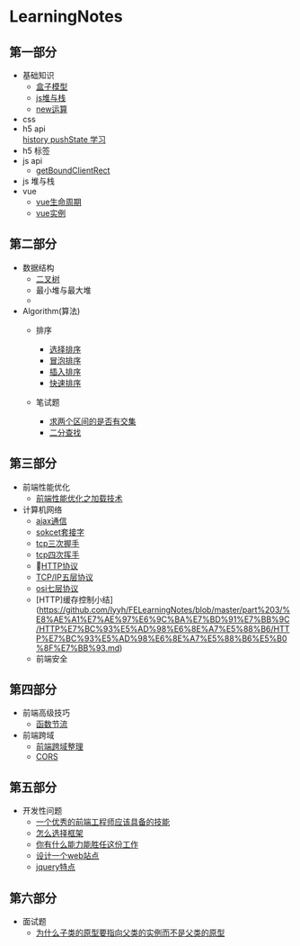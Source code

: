 # LearningNotes
## 第一部分
-   基础知识
    -   [盒子模型](https://github.com/lyyh/FELearningNotes/blob/master/part%201/%E5%9F%BA%E7%A1%80%E7%9F%A5%E8%AF%86/%E7%9B%92%E5%AD%90%E6%A8%A1%E5%9E%8B/%E7%9B%92%E5%AD%90%E6%A8%A1%E5%9E%8B.md)  
    -   [js堆与栈]()
    -   [new运算](https://github.com/lyyh/FELearningNotes/blob/master/part%201/%E5%9F%BA%E7%A1%80%E7%9F%A5%E8%AF%86/new%E8%BF%90%E7%AE%97/new%E8%BF%90%E7%AE%97.md)  
-   css
-   h5 api  
    [history pushState 学习](https://github.com/lyyh/FELearningNotes/blob/master/part%201/h5%20api/h5%20history.md)
-   h5 标签
-   js api
    -   [getBoundClientRect](https://github.com/lyyh/FELearningNotes/blob/master/part%201/js%20api/getBoundingClientRect/getBoundingClientRect.md)
-   js 堆与栈
-   vue
    -   [vue生命周期](https://github.com/lyyh/FELearningNotes/blob/master/part%201/vue/vue%E7%94%9F%E5%91%BD%E5%91%A8%E6%9C%9F.md)  
    -   [vue实例](https://github.com/lyyh/FELearningNotes/blob/master/part%201/vue/vue%E5%AE%9E%E4%BE%8B.md)  
## 第二部分
-   数据结构
    -   [二叉树](https://github.com/lyyh/FELearningNotes/blob/master/part%202/%E6%95%B0%E6%8D%AE%E7%BB%93%E6%9E%84/%E4%BA%8C%E5%8F%89%E6%A0%91/%E4%BA%8C%E5%8F%89%E6%A0%91.js)   
    -   最小堆与最大堆
    -   
-   Algorithm(算法)
    - 排序
        - [选择排序](https://github.com/lyyh/FELearningNotes/blob/master/part%202/%E6%8E%92%E5%BA%8F/%E9%80%89%E6%8B%A9%E6%8E%92%E5%BA%8F/selection.js)  
        - [冒泡排序](https://github.com/lyyh/FELearningNotes/tree/master/part%202/%E6%8E%92%E5%BA%8F/%E5%86%92%E6%B3%A1%E6%8E%92%E5%BA%8F)  
        - [插入排序](https://github.com/lyyh/FELearningNotes/tree/master/part%202/%E6%8E%92%E5%BA%8F/%E6%8F%92%E5%85%A5%E6%8E%92%E5%BA%8F)    
        - [快速排序](https://github.com/lyyh/FELearningNotes/tree/master/part%202/%E6%8E%92%E5%BA%8F/%E5%BF%AB%E9%80%9F%E6%8E%92%E5%BA%8F)

    - 笔试题
        - [求两个区间的是否有交集](https://github.com/lyyh/FELearningNotes/blob/master/part%202/%E9%9D%A2%E8%AF%95%E7%AE%97%E6%B3%95/%E5%8C%BA%E9%97%B4%E4%BA%A4%E9%9B%86/intersection.md)   
        - [二分查找](https://github.com/lyyh/FELearningNotes/tree/master/part%202/%E9%9D%A2%E8%AF%95%E7%AE%97%E6%B3%95/%08%E4%BA%8C%E5%88%86%E6%9F%A5%E6%89%BE)  
        
## 第三部分
-   前端性能优化  
    -   [前端性能优化之加载技术](https://github.com/lyyh/FELearningNotes/blob/master/part%204/%E5%89%8D%E7%AB%AF%E6%80%A7%E8%83%BD%E4%BC%98%E5%8C%96/%E5%89%8D%E7%AB%AF%E6%80%A7%E8%83%BD%E4%BC%98%E5%8C%96%E4%B9%8B%E5%8A%A0%E8%BD%BD%E6%8A%80%E6%9C%AF.md)   
-   计算机网络  
    -   [ajax通信](https://github.com/lyyh/FELearningNotes/blob/master/part%203/%E8%AE%A1%E7%AE%97%E6%9C%BA%E7%BD%91%E7%BB%9C/ajax/xmlHttpRequest.md)  
    -   [sokcet套接字](https://github.com/lyyh/FELearningNotes/blob/master/part%203/%E8%AE%A1%E7%AE%97%E6%9C%BA%E7%BD%91%E7%BB%9C/socket/socket.md)  
    -   [tcp三次握手](https://github.com/lyyh/FELearningNotes/blob/master/part%203/%E8%AE%A1%E7%AE%97%E6%9C%BA%E7%BD%91%E7%BB%9C/tcp%E6%8F%A1%E6%89%8B%E4%B8%8E%E6%8C%A5%E6%89%8B/tcp%E4%B8%89%E6%AC%A1%E6%8F%A1%E6%89%8B.md)
    -   [tcp四次挥手](https://github.com/lyyh/FELearningNotes/blob/master/part%203/%E8%AE%A1%E7%AE%97%E6%9C%BA%E7%BD%91%E7%BB%9C/tcp%E6%8F%A1%E6%89%8B%E4%B8%8E%E6%8C%A5%E6%89%8B/tcp%E5%9B%9B%E6%AC%A1%E6%8C%A5%E6%89%8B.md)
    -   [HTTP协议](https://github.com/lyyh/FELearningNotes/blob/master/part%203/%E8%AE%A1%E7%AE%97%E6%9C%BA%E7%BD%91%E7%BB%9C/%E7%BD%91%E7%BB%9C%E5%8D%8F%E8%AE%AE/HTTP.md)
    -   [TCP/IP五层协议](https://github.com/lyyh/FELearningNotes/blob/master/part%203/%E8%AE%A1%E7%AE%97%E6%9C%BA%E7%BD%91%E7%BB%9C/%E7%BD%91%E7%BB%9C%E5%8D%8F%E8%AE%AE/TCPIP%E4%BA%94%E5%B1%82%E5%8D%8F%E8%AE%AE.md)    
    -   [osi七层协议](https://github.com/lyyh/FELearningNotes/blob/master/part%203/%E8%AE%A1%E7%AE%97%E6%9C%BA%E7%BD%91%E7%BB%9C/%E7%BD%91%E7%BB%9C%E5%8D%8F%E8%AE%AE/%E7%BD%91%E7%BB%9C%08%08%E4%B8%83%E5%B1%82%E5%8D%8F%E8%AE%AEOSI.md)  
    -   [HTTP]缓存控制小结](https://github.com/lyyh/FELearningNotes/blob/master/part%203/%E8%AE%A1%E7%AE%97%E6%9C%BA%E7%BD%91%E7%BB%9C/HTTP%E7%BC%93%E5%AD%98%E6%8E%A7%E5%88%B6/HTTP%E7%BC%93%E5%AD%98%E6%8E%A7%E5%88%B6%E5%B0%8F%E7%BB%93.md)
    -   前端安全  

## 第四部分
-   前端高级技巧  
    -   [函数节流](https://github.com/lyyh/FELearningNotes/tree/master/part%204/%E5%89%8D%E7%AB%AF%E9%AB%98%E7%BA%A7%E6%8A%80%E5%B7%A7/%E5%87%BD%E6%95%B0%E8%8A%82%E6%B5%81)
-   前端跨域
    -   [前端跨域整理](https://github.com/lyyh/FELearningNotes/blob/master/part%204/%E5%89%8D%E7%AB%AF%E8%B7%A8%E5%9F%9F/%E5%89%8D%E7%AB%AF%E8%B7%A8%E5%9F%9F%E6%95%B4%E7%90%86.md)  
    -   [CORS](https://github.com/lyyh/FELearningNotes/blob/master/part%204/%E5%89%8D%E7%AB%AF%E8%B7%A8%E5%9F%9F/CORS.md)
    

## 第五部分
-   开发性问题  
    -   [一个优秀的前端工程师应该具备的技能](https://github.com/lyyh/FELearningNotes/blob/master/part%205/%E5%BC%80%E6%94%BE%E6%80%A7%E9%97%AE%E9%A2%98/%E4%B8%80%E4%B8%AA%E4%BC%98%E7%A7%80%E7%9A%84%E5%89%8D%E7%AB%AF%E5%B7%A5%E7%A8%8B%E5%B8%88%E5%BA%94%E8%AF%A5%E5%85%B7%E5%A4%87%E5%93%AA%E4%BA%9B%E6%8A%80%E8%83%BD.md)  
    -   [怎么选择框架](https://github.com/lyyh/FELearningNotes/blob/master/part%205/%E5%BC%80%E6%94%BE%E6%80%A7%E9%97%AE%E9%A2%98/%E5%AF%B9%E5%BA%94%E6%A1%86%E6%9E%B6%EF%BC%8C%E6%80%8E%E4%B9%88%E9%80%89%E6%8B%A9.md)
    -   [你有什么能力能胜任这份工作](https://github.com/lyyh/FELearningNotes/blob/master/part%205/%E5%BC%80%E6%94%BE%E6%80%A7%E9%97%AE%E9%A2%98/%E4%BD%A0%E6%9C%89%E4%BB%80%E4%B9%88%E8%83%BD%E5%8A%9B%E8%83%9C%E4%BB%BB%E8%BF%99%E4%BB%BD%E5%B7%A5%E4%BD%9C.md)
    -   [设计一个web站点](https://github.com/lyyh/FELearningNotes/blob/master/part%205/%E5%BC%80%E6%94%BE%E6%80%A7%E9%97%AE%E9%A2%98/%E8%AE%BE%E8%AE%A1%E4%B8%80%E4%B8%AAweb%E7%AB%99%E7%82%B9.md)  
    -   [jquery特点](https://github.com/lyyh/FELearningNotes/blob/master/part%205/%E5%BC%80%E6%94%BE%E6%80%A7%E9%97%AE%E9%A2%98/jquery%08%08%E7%89%B9%E7%82%B9.md)  
## 第六部分
-   面试题
    -   [为什么子类的原型要指向父类的实例而不是父类的原型](https://github.com/lyyh/FELearningNotes/blob/master/part%206/%E9%9D%A2%E8%AF%95%E9%A2%98/%E4%B8%BA%E4%BB%80%E4%B9%88%E5%AD%90%E7%B1%BB%E7%9A%84%E5%8E%9F%E5%9E%8B%E8%A6%81%E6%8C%87%E5%90%91%E7%88%B6%E7%B1%BB%E7%9A%84%E5%AE%9E%E4%BE%8B%E8%80%8C%E4%B8%8D%E6%98%AF%E7%88%B6%E7%B1%BB%E7%9A%84%E5%8E%9F%E5%9E%8B.md)  
    